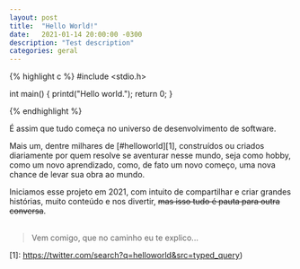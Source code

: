 ```yaml
---
layout: post
title:  "Hello World!"
date:   2021-01-14 20:00:00 -0300
description: "Test description"
categories: geral
---
```


{% highlight c %}
#include <stdio.h>

int main() {
    printd("Hello world.");
    return 0;
}

{% endhighlight %}

É assim que tudo começa no universo de desenvolvimento de software.

Mais um, dentre milhares de [#helloworld][1], construídos ou criados diariamente por quem resolve se aventurar nesse mundo, seja como hobby, como um novo aprendizado, como, de fato um novo começo, uma nova chance de levar sua obra ao mundo.

Iniciamos esse projeto em 2021, com intuito de compartilhar e criar grandes histórias, muito conteúdo e nos divertir, <s>mas isso tudo é pauta para outra conversa</s>.
<br><br>
<blockquote>Vem comigo, que no caminho eu te explico...</blockquote>

 [1]: https://twitter.com/search?q=helloworld&src=typed_query)
